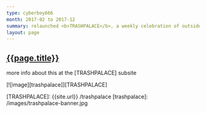 ```yaml
---
type: cyberboy666
month: 2017-02 to 2017-12
summary: relaunched <b>TRASHPALACE</b>, a weekly celebration of outsider, strange, experimental and cult cinema
layout: page
---
```


## [ {{page.title}} ]({{page.url}})

more info about this at the [TRASHPALACE] subsite

[![image][trashpalace]][TRASHPALACE]

[TRASHPALACE]: {{site.url}} /trashpalace
[trashpalace]: /images/trashpalace-banner.jpg
